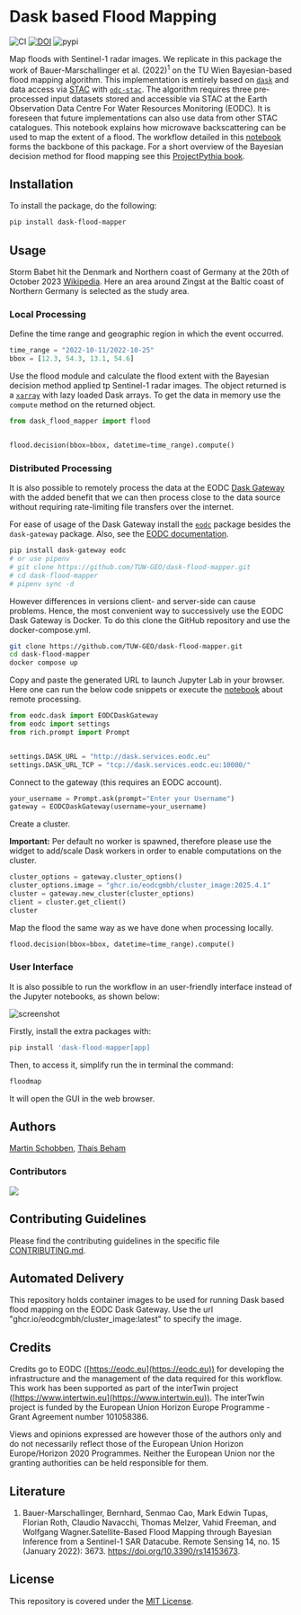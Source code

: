 # Dask based Flood Mapping

![CI](https://github.com/TUW-GEO/dask-flood-mapper/actions/workflows/pytest.yml/badge.svg)
[![DOI](https://zenodo.org/badge/859296745.svg)](https://doi.org/10.5281/zenodo.15004960)
![pypi](https://img.shields.io/pypi/v/dask_flood_mapper.svg)

Map floods with Sentinel-1 radar images. We replicate in this package the work of Bauer-Marschallinger et al. (2022)<sup>1</sup> on the TU Wien Bayesian-based flood mapping algorithm. This implementation is entirely based on [`dask`](https://www.dask.org/) and data access via [STAC](https://stacspec.org/en) with [`odc-stac`](https://odc-stac.readthedocs.io/en/latest/). The algorithm requires three pre-processed input datasets stored and accessible via STAC at the Earth Observation Data Centre For Water Resources Monitoring (EODC). It is foreseen that future implementations can also use data from other STAC catalogues. This notebook explains how microwave backscattering can be used to map the extent of a flood. The workflow detailed in this [notebook](https://tuw-geo.github.io/dask-flood-mapper/notebooks/03_flood_map.html) forms the backbone of this package. For a short overview of the Bayesian decision method for flood mapping see this [ProjectPythia book](https://projectpythia.org/eo-datascience-cookbook/notebooks/tutorials/floodmapping.html).

## Installation

To install the package, do the following:

```bash
pip install dask-flood-mapper
```

## Usage

Storm Babet hit the Denmark and Northern coast of Germany at the 20th of October 2023 [Wikipedia](https://en.wikipedia.org/wiki/Storm_Babet). Here an area around Zingst at the Baltic coast of Northern Germany is selected as the study area.

### Local Processing

Define the time range and geographic region in which the event occurred.

```python
time_range = "2022-10-11/2022-10-25"
bbox = [12.3, 54.3, 13.1, 54.6]
```

Use the flood module and calculate the flood extent with the Bayesian decision method applied tp Sentinel-1 radar images. The object returned is a [`xarray`](https://docs.xarray.dev/en/stable/) with lazy loaded Dask arrays. To get the data in memory use the `compute` method on the returned object.

```python
from dask_flood_mapper import flood


flood.decision(bbox=bbox, datetime=time_range).compute()
```

### Distributed Processing

It is also possible to remotely process the data at the EODC [Dask Gateway](https://gateway.dask.org/) with the added benefit that we can then process close to the data source without requiring rate-limiting file transfers over the internet.

For ease of usage of the Dask Gateway install the [`eodc`](https://pypi.org/project/eodc/) package besides the `dask-gateway` package. Also, see the [EODC documentation](https://github.com/eodcgmbh/eodc-examples/blob/main/demos/dask.ipynb).

```bash
pip install dask-gateway eodc
# or use pipenv
# git clone https://github.com/TUW-GEO/dask-flood-mapper.git
# cd dask-flood-mapper
# pipenv sync -d
```

However differences in versions client- and server-side can cause problems. Hence, the most convenient way to successively use the EODC Dask Gateway is Docker. To do this clone the GitHub repository and use the docker-compose.yml.

```bash
git clone https://github.com/TUW-GEO/dask-flood-mapper.git
cd dask-flood-mapper
docker compose up
```

Copy and paste the generated URL to launch Jupyter Lab in your browser. Here one can run the below code snippets or execute the [notebook](https://tuw-geo.github.io/dask-flood-mapper/notebooks/02_remote_dask.html) about remote processing.

```python
from eodc.dask import EODCDaskGateway
from eodc import settings
from rich.prompt import Prompt


settings.DASK_URL = "http://dask.services.eodc.eu"
settings.DASK_URL_TCP = "tcp://dask.services.eodc.eu:10000/"
```

Connect to the gateway (this requires an EODC account).

```python
your_username = Prompt.ask(prompt="Enter your Username")
gateway = EODCDaskGateway(username=your_username)
```

Create a cluster.

<div class="alert alert-block alert-info">
<b>Important:</b> Per default no worker is spawned, therefore please use the widget to add/scale Dask workers in order to enable computations on the cluster.
</div>

```python
cluster_options = gateway.cluster_options()
cluster_options.image = "ghcr.io/eodcgmbh/cluster_image:2025.4.1"
cluster = gateway.new_cluster(cluster_options)
client = cluster.get_client()
cluster
```

Map the flood the same way as we have done when processing locally.

```python
flood.decision(bbox=bbox, datetime=time_range).compute()
```

### User Interface

It is also possible to run the workflow in an user-friendly interface instead of the Jupyter notebooks, as shown below:

![screenshot](docs/images/screenshot_floodmap_gui.png)

Firstly, install the extra packages with:

```bash
pip install 'dask-flood-mapper[app]
```

Then, to access it, simplify run the in terminal the command:

```bash
floodmap
```

It will open the GUI in the web browser.

## Authors

[Martin Schobben](https://github.com/martinschobben),
[Thais Beham](https://github.com/thaisbeham)

### Contributors

<a href="https://github.com/interTwin-eu/dask-flood-mapper/graphs/contributors">
  <img src="https://contrib.rocks/image?repo=interTwin-eu/dask-flood-mapper" />
</a>

## Contributing Guidelines

Please find the contributing guidelines in the specific file [CONTRIBUTING.md](CONTRIBUTING.md).

## Automated Delivery

This repository holds container images to be used for running Dask based flood mapping on the EODC Dask Gateway. Use the url "ghcr.io/eodcgmbh/cluster_image:latest" to specify the image.

## Credits

Credits go to EODC ([https://eodc.eu](https://eodc.eu)) for developing the infrastructure and the management of the data required for this workflow. This work has been supported as part of the interTwin project ([https://www.intertwin.eu](https://www.intertwin.eu)). The interTwin project is funded by the European Union Horizon Europe Programme - Grant Agreement number 101058386.

Views and opinions expressed are however those of the authors only and do not necessarily reflect those of the European Union Horizon Europe/Horizon 2020 Programmes. Neither the European Union nor the granting authorities can be held responsible for them.

## Literature

1.  Bauer-Marschallinger, Bernhard, Senmao Cao, Mark Edwin Tupas, Florian Roth, Claudio Navacchi, Thomas Melzer, Vahid Freeman, and Wolfgang Wagner.Satellite-Based Flood Mapping through Bayesian Inference from a Sentinel-1 SAR Datacube. Remote Sensing 14, no. 15 (January 2022): 3673. https://doi.org/10.3390/rs14153673.

## License

This repository is covered under the [MIT License](LICENSE.txt).
